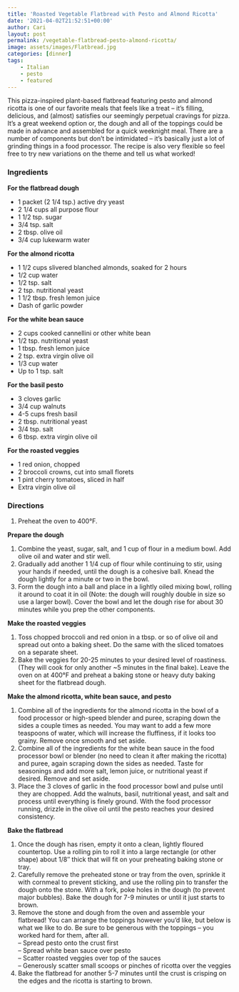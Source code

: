 ```yaml
---
title: 'Roasted Vegetable Flatbread with Pesto and Almond Ricotta'
date: '2021-04-02T21:52:51+00:00'
author: Cari
layout: post
permalink: /vegetable-flatbread-pesto-almond-ricotta/
image: assets/images/Flatbread.jpg
categories: [dinner]
tags:
    - Italian
    - pesto
    - featured
---
```


This pizza-inspired plant-based flatbread featuring pesto and almond ricotta is one of our favorite meals that feels like a treat – it’s filling, delicious, and (almost) satisfies our seemingly perpetual cravings for pizza. It’s a great weekend option or, the dough and all of the toppings could be made in advance and assembled for a quick weeknight meal. There are a number of components but don’t be intimidated – it’s basically just a lot of grinding things in a food processor. The recipe is also very flexible so feel free to try new variations on the theme and tell us what worked!

### Ingredients

**For the flatbread dough**
- 1 packet (2 1/4 tsp.) active dry yeast
- 2 1/4 cups all purpose flour
- 1 1/2 tsp. sugar
- 3/4 tsp. salt
- 2 tbsp. olive oil
- 3/4 cup lukewarm water

**For the almond ricotta**
- 1 1/2 cups slivered blanched almonds, soaked for 2 hours
- 1/2 cup water
- 1/2 tsp. salt
- 2 tsp. nutritional yeast
- 1 1/2 tbsp. fresh lemon juice
- Dash of garlic powder

**For the white bean sauce**
- 2 cups cooked cannellini or other white bean
- 1/2 tsp. nutritional yeast
- 1 tbsp. fresh lemon juice
- 2 tsp. extra virgin olive oil
- 1/3 cup water
- Up to 1 tsp. salt

**For the basil pesto**
- 3 cloves garlic
- 3/4 cup walnuts
- 4-5 cups fresh basil
- 2 tbsp. nutritional yeast
- 3/4 tsp. salt
- 6 tbsp. extra virgin olive oil

**For the roasted veggies**
- 1 red onion, chopped
- 2 broccoli crowns, cut into small florets
- 1 pint cherry tomatoes, sliced in half
- Extra virgin olive oil

### Directions

1. Preheat the oven to 400°F.

**Prepare the dough**
1. Combine the yeast, sugar, salt, and 1 cup of flour in a medium bowl. Add olive oil and water and stir well.
2. Gradually add another 1 1/4 cup of flour while continuing to stir, using your hands if needed, until the dough is a cohesive ball. Knead the dough lightly for a minute or two in the bowl.
4. Form the dough into a ball and place in a lightly oiled mixing bowl, rolling it around to coat it in oil (Note: the dough will roughly double in size so use a larger bowl). Cover the bowl and let the dough rise for about 30 minutes while you prep the other components.

**Make the roasted veggies**
1. Toss chopped broccoli and red onion in a tbsp. or so of olive oil and spread out onto a baking sheet. Do the same with the sliced tomatoes on a separate sheet.
2. Bake the veggies for 20-25 minutes to your desired level of roastiness. (They will cook for only another ~5 minutes in the final bake). Leave the oven on at 400°F and preheat a baking stone or heavy duty baking sheet for the flatbread dough.

**Make the almond ricotta, white bean sauce, and pesto**
1. Combine all of the ingredients for the almond ricotta in the bowl of a food processor or high-speed blender and puree, scraping down the sides a couple times as needed. You may want to add a few more teaspoons of water, which will increase the fluffiness, if it looks too grainy. Remove once smooth and set aside.
2. Combine all of the ingredients for the white bean sauce in the food processor bowl or blender (no need to clean it after making the ricotta) and puree, again scraping down the sides as needed. Taste for seasonings and add more salt, lemon juice, or nutritional yeast if desired. Remove and set aside.
3. Place the 3 cloves of garlic in the food processor bowl and pulse until they are chopped. Add the walnuts, basil, nutritional yeast, and salt and process until everything is finely ground. With the food processor running, drizzle in the olive oil until the pesto reaches your desired consistency.

**Bake the flatbread**
1. Once the dough has risen, empty it onto a clean, lightly floured countertop. Use a rolling pin to roll it into a large rectangle (or other shape) about 1/8″ thick that will fit on your preheating baking stone or tray.
2. Carefully remove the preheated stone or tray from the oven, sprinkle it with cornmeal to prevent sticking, and use the rolling pin to transfer the dough onto the stone. With a fork, poke holes in the dough (to prevent major bubbles). Bake the dough for 7-9 minutes or until it just starts to brown.
3. Remove the stone and dough from the oven and assemble your flatbread! You can arrange the toppings however you’d like, but below is what we like to do. Be sure to be generous with the toppings – you worked hard for them, after all.  
    – Spread pesto onto the crust first  
    – Spread white bean sauce over pesto  
    – Scatter roasted veggies over top of the sauces  
    – Generously scatter small scoops or pinches of ricotta over the veggies
4. Bake the flatbread for another 5-7 minutes until the crust is crisping on the edges and the ricotta is starting to brown.
